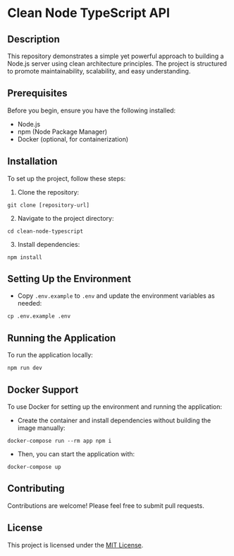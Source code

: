 # Clean Node TypeScript API

## Description
This repository demonstrates a simple yet powerful approach to building a Node.js server using clean architecture principles. The project is structured to promote maintainability, scalability, and easy understanding.

## Prerequisites
Before you begin, ensure you have the following installed:
- Node.js
- npm (Node Package Manager)
- Docker (optional, for containerization)

## Installation
To set up the project, follow these steps:
1. Clone the repository:
```
git clone [repository-url]
```

2. Navigate to the project directory:
```
cd clean-node-typescript
```

3. Install dependencies:
```
npm install
```


## Setting Up the Environment
- Copy `.env.example` to `.env` and update the environment variables as needed:
```
cp .env.example .env
```



## Running the Application
To run the application locally:
```
npm run dev
```

## Docker Support
To use Docker for setting up the environment and running the application:
- Create the container and install dependencies without building the image manually:
```
docker-compose run --rm app npm i
```

- Then, you can start the application with:
```
docker-compose up
```

## Contributing
Contributions are welcome! Please feel free to submit pull requests.

## License
This project is licensed under the [MIT License](LICENSE).